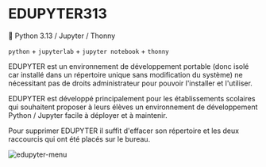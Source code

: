 # EDUPYTER313

🐍 Python 3.13 / Jupyter / Thonny

`python` + `jupyterlab` + `jupyter notebook` + `thonny`

EDUPYTER est un environnement de développement portable (donc isolé car installé dans un répertoire unique sans modification du système) ne nécessitant pas de droits administrateur pour pouvoir l'installer et l'utiliser.

EDUPYTER est développé principalement pour les établissements scolaires qui souhaitent proposer à leurs élèves un environnement de développement Python / Jupyter facile à déployer et à maintenir.

Pour supprimer EDUPYTER il suffit d'effacer son répertoire et les deux raccourcis qui ont été placés sur le bureau.

![edupyter-menu](https://www.edupyter.net/images/edupyter-menu.png)
